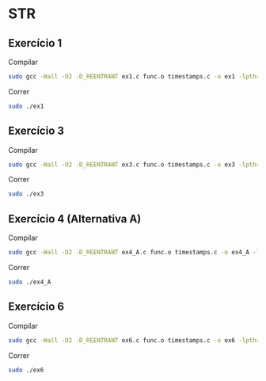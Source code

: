 # STR

## Exercício  1

Compilar
```bash
sudo gcc -Wall -O2 -D_REENTRANT ex1.c func.o timestamps.c -o ex1 -lpthread -lrt
```

Correr
```bash
sudo ./ex1
```


## Exercício  3

Compilar
```bash
sudo gcc -Wall -O2 -D_REENTRANT ex3.c func.o timestamps.c -o ex3 -lpthread -lrt
```

Correr
```bash
sudo ./ex3
```


## Exercício  4 (Alternativa A)

Compilar
```bash
sudo gcc -Wall -O2 -D_REENTRANT ex4_A.c func.o timestamps.c -o ex4_A -lpthread -lrt
```

Correr
```bash
sudo ./ex4_A
```


## Exercício  6

Compilar
```bash
sudo gcc -Wall -O2 -D_REENTRANT ex6.c func.o timestamps.c -o ex6 -lpthread -lrt
```

Correr
```bash
sudo ./ex6
```